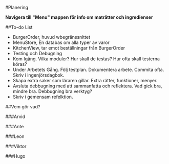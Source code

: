 #Planering

**Navigera till "Menu" mappen för info om maträtter och ingredienser**

##To-do List
- BurgerOrder, huvud wbegränssnittet
- MenuStore, En databas om alla typer av varor
- KitchenView, tar emot beställningar från BurgerOrder
- Testing och Debugning
- Kom Igång. Vilka moduler? Hur skall de testas? Hur ofta skall testerna köras?
- Under Arbetets Gång. Följ testplan. Dokumentera arbete. Commita ofta. Skriv i ingenjörsdagbok.
- Skapa extra saker som läraren gillar. Extra rätter, funktioner, menyer.
- Avsluta debbugning med att sammanfatta och reflektera. Vad gick bra, mindre bra. Debbugning bra verktyg?
- Skriv i gemensam refelktion.



##Vem gör vad?

###Arvid

###Ante

###Leon

###Viktor

###Hugo
